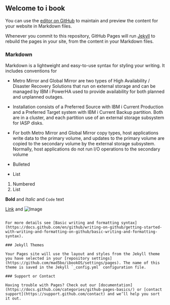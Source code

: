 ## Welcome to i book

You can use the [editor on GitHub](https://github.com/mad5bo/ibookOS/edit/master/README.md) to maintain and preview the content for your website in Markdown files.

Whenever you commit to this repository, GitHub Pages will run [Jekyll](https://jekyllrb.com/) to rebuild the pages in your site, from the content in your Markdown files.

### Markdown

Markdown is a lightweight and easy-to-use syntax for styling your writing. It includes conventions for

- Metro Mirror and Global Mirror are two types of High Availability / Disaster Recovery Solutions that run on external storage and can be managed by IBM i PowerHA used  to provide availability for both planned and unplanned outages. 
- Installation consists of a Preferred Source with IBM i Current Production and a Preferred Target system with IBM i Current Backup partition. Both are in a cluster, and each partition use of an external storage subsystem for IASP disks. 
- For both Metro Mirror and Global Mirror copy types, host applications write data to the primary volume, and updates to the primary volume are copied to the secondary volume by the external storage subsystem. Normally, host applications do not run I/O operations to the secondary volume

- Bulleted
- List

1. Numbered
2. List

**Bold** and _Italic_ and `Code` text

[Link](url) and ![Image](src)
```

For more details see [Basic writing and formatting syntax](https://docs.github.com/en/github/writing-on-github/getting-started-with-writing-and-formatting-on-github/basic-writing-and-formatting-syntax).

### Jekyll Themes

Your Pages site will use the layout and styles from the Jekyll theme you have selected in your [repository settings](https://github.com/mad5bo/ibookOS/settings/pages). The name of this theme is saved in the Jekyll `_config.yml` configuration file.

### Support or Contact

Having trouble with Pages? Check out our [documentation](https://docs.github.com/categories/github-pages-basics/) or [contact support](https://support.github.com/contact) and we’ll help you sort it out.
